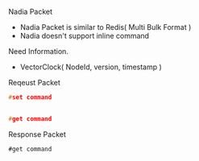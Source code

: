 Nadia Packet
* Nadia Packet is similar to Redis( Multi Bulk Format )
* Nadia doesn't support inline command

Need Information.
* VectorClock( NodeId, version, timestamp )

Reqeust Packet

```c
#set command


#get command


```

Response Packet

```
#get command

```

